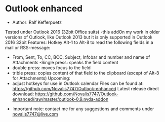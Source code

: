 # Outlook enhanced #

* Author: Ralf Kefferpuetz

Tested under Outlook 2016 (32bit Office suits) -this addOn my work in older versions of Outlook, like Outlook 2013 but it is only supported in Outlook 2016 32bit
Features:
Hotkey Alt-1 to Alt-8 to read the following fields in a mail or RSS-message:
- From, Sent, To, CC, BCC, Subject, Infobar and number and name of Attachments
-Single press: speaks the field content
- double press: moves focus to the field
- trible press: copies content of that field to the clipboard (except of Alt-8 for Attachments)
Upcoming:
- adjust hotkeys for use in Outlook calendar
Files can be found at:
https://github.com/Novalis7747/Outlook-enhanced
Latest release direct download:
https://github.com/Novalis7747/Outlook-enhanced/raw/master/outlook-0.9.nvda-addon

* Important note: contact me for any suggestions and comments under novalis7747@live.com
